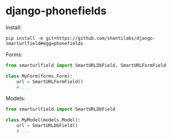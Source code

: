 django-phonefields
==================

Install:
```
pip install -e git+https://github.com/shantilabs/django-smarturlfield#egg=phonefields
```

Forms:
```python
from smarturlfield import SmartURLDbField, SmartURLFormField

class MyForm(forms.Form):
    url = SmartURLFormField()
    # ...
```

Models:
```python
from smarturlfield import SmartURLDbField

class MyModel(models.Model):
    url = SmartURLDbField()
    # ...
```
